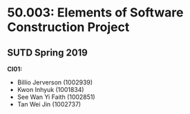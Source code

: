 # 50.003: Elements of Software Construction Project
## SUTD Spring 2019
**CI01:**
- Billio Jerverson (1002939)
- Kwon Inhyuk (1001834)
- See Wan Yi Faith (1002851)
- Tan Wei Jin (1002737)
